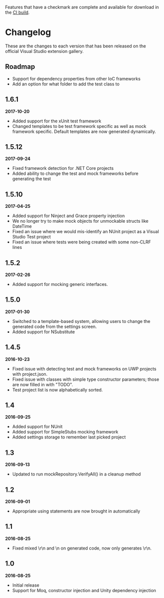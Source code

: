 Features that have a checkmark are complete and available for
download in the
[CI build](http://vsixgallery.com/extension/UnitTestBoilerplate.RandomEngy.ab470ad4-8fce-418f-9a5d-d22d50d71215/).

# Changelog

These are the changes to each version that has been released
on the official Visual Studio extension gallery.

## Roadmap

- Support for dependency properties from other IoC frameworks
- Add an option for what folder to add the test class to

## 1.6.1
**2017-10-20**
- Added support for the xUnit test framework
- Changed templates to be test framework specific as well as mock framework specific. Default templates are now generated dynamically.

## 1.5.12
**2017-09-24**
- Fixed framework detection for .NET Core projects
- Added ability to change the test and mock frameworks before generating the test

## 1.5.10
**2017-04-25**
- Added support for Ninject and Grace property injection
- We no longer try to make mock objects for unmockable structs like DateTime
- Fixed an issue where we would mis-identify an NUnit project as a Visual Studio Test project
- Fixed an issue where tests were being created with some non-CLRF lines

## 1.5.2
**2017-02-26**
- Added support for mocking generic interfaces.

## 1.5.0
**2017-01-30**
- Switched to a template-based system, allowing users to change the generated code from the settings screen.
- Added support for NSubstitute

## 1.4.5

**2016-10-23**
- Fixed issue with detecting test and mock frameworks on UWP projects with project.json.
- Fixed issue with classes with simple type constructor parameters; those are now filled in with "TODO".
- Test project list is now alphabetically sorted.

## 1.4

**2016-09-25**
- Added support for NUnit
- Added support for SimpleStubs mocking framework
- Added settings storage to remember last picked project

## 1.3

**2016-09-13**
- Updated to run mockRepository.VerifyAll() in a cleanup method

## 1.2

**2016-09-01**
- Appropriate using statements are now brought in automatically

## 1.1

**2016-08-25**
- Fixed mixed \r\n and \n on generated code, now only generates \r\n.

## 1.0

**2016-08-25**

- Initial release
- Support for Moq, constructor injection and Unity dependency injection